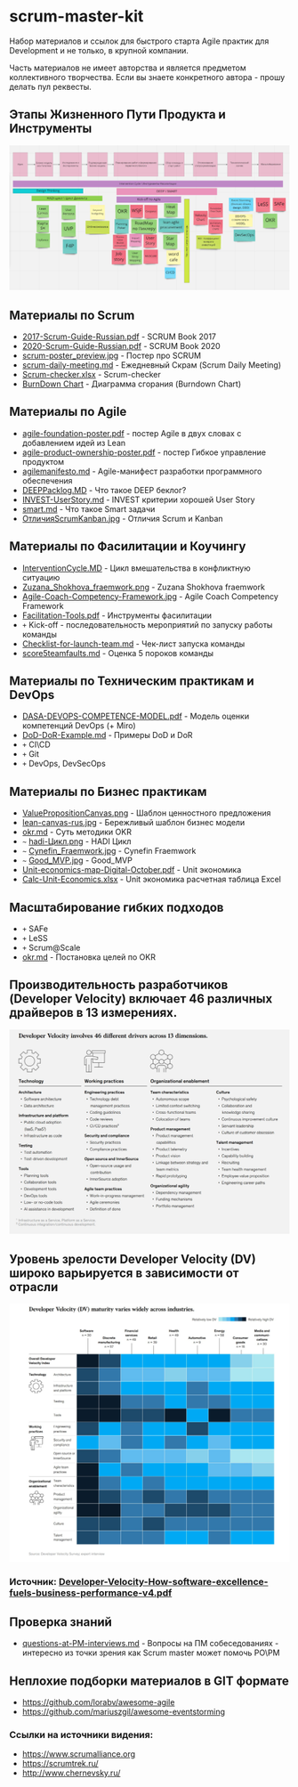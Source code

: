 # scrum-master-kit
Набор материалов и ссылок для быстрого старта Agile практик для Development и не только, в крупной компании.

Часть материалов не имеет авторства и является предметом коллективного творчества.
Если вы знаете конкретного автора - прошу делать пул реквесты.

## Этапы Жизненного Пути Продукта и Инструменты
![ProductLifeCycleAddTools](docs/ProductLifeCycleAddTools.jpg)


## Материалы по Scrum 
 * [2017-Scrum-Guide-Russian.pdf](pdf/2017-Scrum-Guide-Russian.pdf) - SCRUM Book 2017
 * [2020-Scrum-Guide-Russian.pdf](pdf/2020-Scrum-Guide-Russian.pdf) - SCRUM Book 2020
 * [scrum-poster_preview.jpg](docs/scrum-poster_preview.jpg)  - Поcтер про SCRUM
 * [scrum-daily-meeting.md](docs/scrum-daily-meeting.md) - Ежедневный Скрам (Scrum Daily Meeting)
 * [Scrum-checker.xlsx](excel/Scrum-checker.xlsx) - Scrum-checker
 * [BurnDown Chart](https://msklv.medium.com/burndown-chart-d46a3747834e) - Диаграмма сгорания (Burndown Chart)
 
 

## Материалы по Agile
* [agile-foundation-poster.pdf](pdf/agile-foundation-poster.pdf) - постер Agile в двух словах с добавлением идей из Lean 
* [agile-product-ownership-poster.pdf](pdf/agile-product-ownership-poster.pdf) - постер Гибкое управление продуктом
* [agilemanifesto.md](docs/agilemanifesto.md) - Agile-манифест разработки программного обеспечения
* [DEEPPacklog.MD](docs/DEEPPacklog.MD) - Что такое DEEP беклог?
* [INVEST-UserStory.md](docs/INVEST-UserStory.md) - INVEST критерии хорошей User Story
* [smart.md](docs/smart.md) - Что такое Smart задачи
* [ОтличияScrumKanban.jpg](docs/ОличияScrumKanban.jpg) - Отличия Scrum и Kanban


## Материалы по Фасилитации и Коучингу 
 * [InterventionCycle.MD](docs/InterventionCycle.MD) - Цикл вмешательства в конфликтную ситуацию
 * [Zuzana_Shokhova_fraemwork.png](docs/Zuzana_Shokhova_fraemwork.png) - Zuzana Shokhova fraemwork 
 * [Agile-Coach-Competency-Framework.jpg](docs/Agile-Coach-Competency-Framework.jpg) - Agile Coach Competency Framework
 * [Facilitation-Tools.pdf](pdf/Facilitation-Tools.pdf) - Инструменты  фасилитации
 * `+` Kick-off - последовательность мероприятий по запуску работы команды
 * [Checklist-for-launch-team.md](docs/Checklist-for-launch-team.md) - Чек-лист запуска команды
 * [score5teamfaults.md](docs/score5teamfaults.md) - Оценка 5 пороков команды 


## Материалы по Техническим практикам и DevOps
 * [DASA-DEVOPS-COMPETENCE-MODEL.pdf](pdf/DASA-DEVOPS-COMPETENCE-MODEL.pdf) - Модель оценки компетенций DevOps (+ Miro)
 * [DoD-DoR-Example.md](docs/DoD-DoR-Example.md) - Примеры DoD и DoR
 * `+` CI\CD
 * `+` Git 
 * `+` DevOps, DevSecOps


## Материалы по Бизнес практикам 
 * [ValuePropositionCanvas.png](docs/ValuePropositionCanvas.png) - Шаблон ценностного предложения
 * [lean-canvas-rus.jpg](docs/lean-canvas-rus.jpg) - Бережливый шаблон бизнес модели
 * [okr.md](docs/okr.md) - Суть методики OKR
 * `~` [hadi-Цикл.png](docs/hadi-Цикл.png) - HADI Цикл
 * `~` [Cynefin_Fraemwork.jpg](docs/Cynefin_Fraemwork.jpg) - Cynefin Fraemwork
 * `~` [Good_MVP.jpg](docs/Good_MVP.jpg) - Good_MVP
 * [Unit-economics-map-Digital-October.pdf](pdf/Unit-economics-map-Digital-October.pdf) -  Unit экономика
 * [Calc-Unit-Economics.xlsx](excel/Calc-Unit-Economics.xlsx) - Unit экономика расчетная таблица Excel


## Масштабирование гибких подходов
 * `+` SAFe
 * `+` LeSS 
 * `+` Scrum@Scale
 * [okr.md](docs/okr.md) - Постановка целей по OKR




## Производительность разработчиков (Developer Velocity) включает 46 различных драйверов в 13 измерениях.
![Developer-Velocity-46-drivers.jpg](docs/Developer-Velocity-46-drivers.jpg)


## Уровень зрелости Developer Velocity (DV) широко варьируется в зависимости от отрасли
![Developer-Velocity-maturity-varies-widely-across-industries.jpg](docs/Developer-Velocity-maturity-varies-widely-across-industries.jpg)



### Источник: [Developer-Velocity-How-software-excellence-fuels-business-performance-v4.pdf](pdf/Developer-Velocity-How-software-excellence-fuels-business-performance-v4.pdf)



## Проверка знаний 
 * [questions-at-PM-interviews.md](docs/questions-at-PM-interviews.md) - Вопросы на ПМ собеседованиях - интересно из точки зрения как Scrum master может помочь PO\PM


## Неплохие подборки материалов в GIT формате
 * https://github.com/lorabv/awesome-agile
 * https://github.com/mariuszgil/awesome-eventstorming



### Ссылки на источники видения:
 * https://www.scrumalliance.org
 * https://scrumtrek.ru/
 * http://www.chernevsky.ru/
